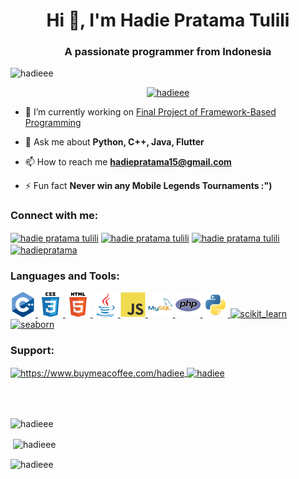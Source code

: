 <h1 align="center">Hi 👋, I'm Hadie Pratama Tulili</h1>
<h3 align="center">A passionate programmer from Indonesia</h3>

<p align="left"> <img src="https://komarev.com/ghpvc/?username=hadieee&label=Profile%20views&color=0e75b6&style=flat" alt="hadieee" /> </p>

<p align="center"> <a href="https://github.com/ryo-ma/github-profile-trophy"><img src="https://github-profile-trophy.vercel.app/?username=hadieee" alt="hadieee" /></a> </p>

- 🔭 I’m currently working on [Final Project of Framework-Based Programming](https://github.com/Hadieee/Akiong-Warehouse)

- 💬 Ask me about **Python, C++, Java, Flutter**

- 📫 How to reach me **hadiepratama15@gmail.com**

- ⚡ Fun fact **Never win any Mobile Legends Tournaments :")**

<h3 align="left">Connect with me:</h3>
<p align="left">
<a href="https://linkedin.com/in/hadie pratama tulili" target="blank"><img align="center" src="https://raw.githubusercontent.com/rahuldkjain/github-profile-readme-generator/master/src/images/icons/Social/linked-in-alt.svg" alt="hadie pratama tulili" height="30" width="40" /></a>
<a href="https://kaggle.com/hadie pratama tulili" target="blank"><img align="center" src="https://raw.githubusercontent.com/rahuldkjain/github-profile-readme-generator/master/src/images/icons/Social/kaggle.svg" alt="hadie pratama tulili" height="30" width="40" /></a>
<a href="https://fb.com/hadie pratama tulili" target="blank"><img align="center" src="https://raw.githubusercontent.com/rahuldkjain/github-profile-readme-generator/master/src/images/icons/Social/facebook.svg" alt="hadie pratama tulili" height="30" width="40" /></a>
<a href="https://instagram.com/hadiepratama" target="blank"><img align="center" src="https://raw.githubusercontent.com/rahuldkjain/github-profile-readme-generator/master/src/images/icons/Social/instagram.svg" alt="hadiepratama" height="30" width="40" /></a>
</p>

<h3 align="left">Languages and Tools:</h3>
<p align="left"> <a href="https://www.w3schools.com/cpp/" target="_blank" rel="noreferrer"> <img src="https://raw.githubusercontent.com/devicons/devicon/master/icons/cplusplus/cplusplus-original.svg" alt="cplusplus" width="40" height="40"/> </a> <a href="https://www.w3schools.com/css/" target="_blank" rel="noreferrer"> <img src="https://raw.githubusercontent.com/devicons/devicon/master/icons/css3/css3-original-wordmark.svg" alt="css3" width="40" height="40"/> </a> <a href="https://www.w3.org/html/" target="_blank" rel="noreferrer"> <img src="https://raw.githubusercontent.com/devicons/devicon/master/icons/html5/html5-original-wordmark.svg" alt="html5" width="40" height="40"/> </a> <a href="https://www.java.com" target="_blank" rel="noreferrer"> <img src="https://raw.githubusercontent.com/devicons/devicon/master/icons/java/java-original.svg" alt="java" width="40" height="40"/> </a> <a href="https://developer.mozilla.org/en-US/docs/Web/JavaScript" target="_blank" rel="noreferrer"> <img src="https://raw.githubusercontent.com/devicons/devicon/master/icons/javascript/javascript-original.svg" alt="javascript" width="40" height="40"/> </a> <a href="https://www.mysql.com/" target="_blank" rel="noreferrer"> <img src="https://raw.githubusercontent.com/devicons/devicon/master/icons/mysql/mysql-original-wordmark.svg" alt="mysql" width="40" height="40"/> </a> <a href="https://www.php.net" target="_blank" rel="noreferrer"> <img src="https://raw.githubusercontent.com/devicons/devicon/master/icons/php/php-original.svg" alt="php" width="40" height="40"/> </a> <a href="https://www.python.org" target="_blank" rel="noreferrer"> <img src="https://raw.githubusercontent.com/devicons/devicon/master/icons/python/python-original.svg" alt="python" width="40" height="40"/> </a> <a href="https://scikit-learn.org/" target="_blank" rel="noreferrer"> <img src="https://upload.wikimedia.org/wikipedia/commons/0/05/Scikit_learn_logo_small.svg" alt="scikit_learn" width="40" height="40"/> </a> <a href="https://seaborn.pydata.org/" target="_blank" rel="noreferrer"> <img src="https://seaborn.pydata.org/_images/logo-mark-lightbg.svg" alt="seaborn" width="40" height="40"/> </a> </p>

<h3 align="left">Support:</h3>
<p><a href="https://www.buymeacoffee.com/https://www.buymeacoffee.com/hadiee"> <img align="center" src="https://cdn.buymeacoffee.com/buttons/v2/default-yellow.png" height="50" width="210" alt="https://www.buymeacoffee.com/hadiee" /></a><a href="https://ko-fi.com/hadiee"> <img align="center" src="https://cdn.ko-fi.com/cdn/kofi3.png?v=3" height="50" width="210" alt="hadiee" /></a></p><br><br>

<p><img align="center" src="https://github-readme-stats.vercel.app/api/top-langs?username=hadieee&show_icons=true&locale=en&" alt="hadieee" width="350"/></p>

<p>&nbsp;<img align="center" src="https://github-readme-stats.vercel.app/api?username=hadieee&show_icons=true&locale=en" alt="hadieee" /></p>

<p><img align="center" src="https://github-readme-streak-stats.herokuapp.com/?user=hadieee&" alt="hadieee" /></p>

